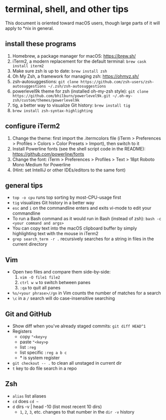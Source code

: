 # terminal, shell, and other tips

This document is oriented toward macOS users, though large parts of it will apply to *nix in general.

## install these programs

1. Homebrew, a package manager for macOS: https://brew.sh/
1. iTerm2, a modern replacement for the default terminal: `brew cask install iterm2`
1. Make sure zsh is up to date: `brew install zsh`
1. Oh My Zsh, a framework for managing zsh: https://ohmyz.sh/
1. zsh-autosuggestions: `git clone https://github.com/zsh-users/zsh-autosuggestions ~/.zsh/zsh-autosuggestions`
1. powerlevel9k theme for zsh (installed oh-my-zsh style): `git clone https://github.com/bhilburn/powerlevel9k.git ~/.oh-my-zsh/custom/themes/powerlevel9k`
1. tig, a better way to visualize Git history: `brew install tig`
1. `brew install zsh-syntax-highlighting`

## configure iTerm2

1. Change the theme: first import the .itermcolors file (iTerm > Preferences > Profiles > Colors > Color Presets > Import), then switch to it
1. Install Powerline fonts (see the shell script code in the README): https://github.com/powerline/fonts
1. Change the font: iTerm > Preferences > Profiles > Text > 18pt Roboto Mono Medium for Powerline
1. (Hint: set IntelliJ or other IDEs/editors to the same font)

## general tips

* `top -o cpu` runs top sorting by most-CPU-usage first
* `tig` visualizes Git history in a better way
* `esc` and `i` on the commandline enters and exits vi-mode to edit your commandline
* To run a Bash command as it would run in Bash (instead of zsh): `bash -c <your command and args>`
* You can copy text into the macOS clipboard buffer by simply highlighting text with the mouse in iTerm2
* `grep search_term -r .` recursively searches for a string in files in the current directory

## Vim

* Open two files and compare them side-by-side:
  1. `vim -O file1 file2`
  2. `ctrl w w` to switch between panes
  3. `:qa` to quit all panes
* `%s/<your phrase>//gn` in Vim counts the number of matches for a search
* `\c` in a `/` search will do case-insensitive searching

## Git and GitHub

* Show diff when you've already staged commits: `git diff HEAD^1`
* Registers
  * copy `"<key>y`
  * paste `"<key>p`
  * list `:reg`
  * list specific `:reg a b c`
  * \* is system register
* `git checkout -- .` to clean all unstaged in current dir
* `t` key to do file search in a repo

## Zsh

* `alias` list aliases
* `cd` does `cd ~`
* `d` dirs -v | head -10 (list most recent 10 dirs)
  * `1`, `2`, `3`, etc. changes to that number in the `dir -v` history
